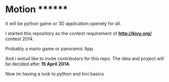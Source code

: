 Motion __******__
======

It will be python game or 3D application openely for all.

I started this repository as the contest requirement of <b>http://kivy.org/</b> contest 2014.

Probably a mario game or panoramic App.


And i wolud like to invite contributors for this repo. The idea and project will be decided after <b>15 April 2014</b>.


Now im having a look to python and kivi basics
